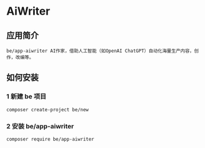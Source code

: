 # AiWriter

## 应用简介

    be/app-aiwriter AI作家，借助人工智能（如OpenAI ChatGPT）自动化海量生产内容，创作，改编等。

## 如何安装

### 1 新建 be 项目

    composer create-project be/new

### 2 安装 be/app-aiwriter

    composer require be/app-aiwriter
